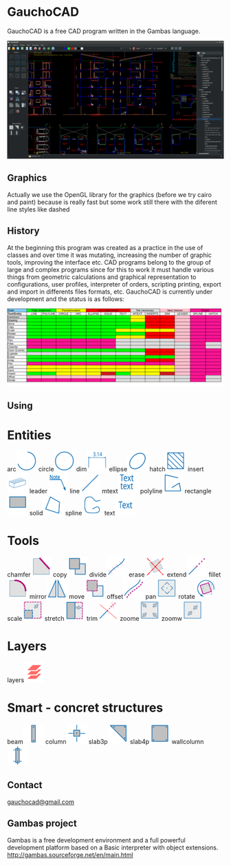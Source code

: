 # GauchoCAD
GauchoCAD is a free CAD program written in the Gambas language.

![Screenshoot](./screen.png)

## Graphics
Actually we use the OpenGL library for the graphics (before we try cairo and paint) because is really fast but some work still there with the diferent line styles like dashed

## History
At the beginning this program was created as a practice in the use of classes and over time it was mutating, increasing the number of graphic tools, improving the interface etc.
CAD programs belong to the group of large and complex programs since for this to work it must handle various things from geometric calculations and graphical representation to configurations, user profiles, interpreter of orders, scripting printing, export and import in differents files formats, etc.
GauchoCAD is currently under development and the status is as follows:

![Status](./status.png)

## Using

# Entities
arc<img src="./svg/entities/arc.svg" width="48" height="48">
circle<img src="./svg/entities/circle.svg" width="48" height="48">
dim<img src="./svg/entities/dim.svg" width="48" height="48">
ellipse<img src="./svg/entities/ellipse.svg" width="48" height="48">
hatch<img src="./svg/entities/hatch.svg" width="48" height="48">
insert<img src="./svg/entities/insert.svg" width="48" height="48">
leader<img src="./svg/entities/leader.svg" width="48" height="48">
line<img src="./svg/entities/line.svg" width="48" height="48">
mtext<img src="./svg/entities/mtext.svg" width="48" height="48">
polyline<img src="./svg/entities/polyline.svg" width="48" height="48">
rectangle<img src="./svg/entities/rectangle.svg" width="48" height="48">
solid<img src="./svg/entities/solid.svg" width="48" height="48">
spline<img src="./svg/entities/spline.svg" width="48" height="48">
text<img src="./svg/entities/text.svg" width="48" height="48">

# Tools 
chamfer<img src="./svg/tools/chamfer.svg" width="48" height="48">
copy<img src="./svg/tools/copy.svg" width="48" height="48">
divide<img src="./svg/tools/divide.svg" width="48" height="48">
erase<img src="./svg/tools/erase.svg" width="48" height="48">
extend<img src="./svg/tools/extend.svg" width="48" height="48">
fillet<img src="./svg/tools/fillet.svg" width="48" height="48">
mirror<img src="./svg/tools/mirror.svg" width="48" height="48">
move<img src="./svg/tools/move.svg" width="48" height="48">
offset<img src="./svg/tools/offset.svg" width="48" height="48">
pan<img src="./svg/tools/pan.svg" width="48" height="48">
rotate<img src="./svg/tools/rotate.svg" width="48" height="48">
scale<img src="./svg/tools/scale.svg" width="48" height="48">
stretch<img src="./svg/tools/stretch.svg" width="48" height="48">
trim<img src="./svg/tools/trim.svg" width="48" height="48">
zoome<img src="./svg/tools/zoome.svg" width="48" height="48">
zoomw<img src="./svg/tools/zoomw.svg" width="48" height="48">

# Layers
layers<img src="./svg/layers/layers.svg" width="48" height="48">

# Smart - concret structures
beam<img src="./svg/smart/beam.svg" width="48" height="48">
column<img src="./svg/smart/column.svg" width="48" height="48">
slab3p<img src="./svg/smart/slab3p.svg" width="48" height="48">
slab4p<img src="./svg/smart/slab4p.svg" width="48" height="48">
wallcolumn<img src="./svg/smart/wallcolumn.svg" width="48" height="48">

## Contact
gauchocad@gmail.com

## Gambas project
Gambas is a free development environment and a full powerful development platform based on a Basic interpreter with object extensions.
http://gambas.sourceforge.net/en/main.html



